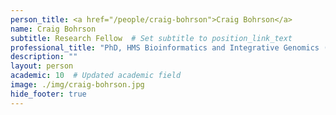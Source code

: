 ```yaml
---
person_title: <a href="/people/craig-bohrson">Craig Bohrson</a>
name: Craig Bohrson
subtitle: Research Fellow  # Set subtitle to position_link_text
professional_title: "PhD, HMS Bioinformatics and Integrative Genomics (BIG), Postdoctoral Fellow (2017-2023)"
description: ""
layout: person
academic: 10  # Updated academic field
image: ./img/craig-bohrson.jpg
hide_footer: true
---
```

